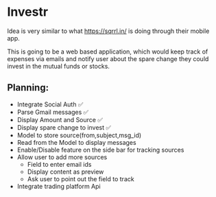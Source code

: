 # Investr

Idea is very similar to what https://sqrrl.in/ is doing through their mobile app. 

This is going to be a web based application, which would keep track of expenses via emails and 
notify user about the spare change they could invest in the mutual funds or stocks.


## Planning:
* Integrate Social Auth :white_check_mark:
* Parse Gmail messages :white_check_mark:
* Display Amount and Source :white_check_mark:
* Display spare change to invest :white_check_mark:
* Model to store source(from,subject,msg_id)
* Read from the Model to display messages
* Enable/Disable feature on the side bar for tracking sources
* Allow user to add more sources
  * Field to enter email ids
  * Display content as preview
  * Ask user to point out the field to track
* Integrate trading platform Api
